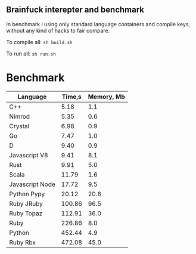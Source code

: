 Brainfuck interepter and benchmark
----------------------------------

In benchmark i using only standard language containers and compile keys, without any kind of hacks to fair compare.

To compile all: `sh build.sh`

To run all: `sh run.sh`

# Benchmark

| Language        | Time,s  | Memory, Mb |
| --------------- | ------- | ---------- |
| C++             | 5.18    | 1.1        |
| Nimrod          | 5.35    | 0.6        |
| Crystal         | 6.98    | 0.9        |
| Go              | 7.47    | 1.0        |
| D               | 9.40    | 0.9        |
| Javascript V8   | 9.41    | 8.1        |
| Rust            | 9.91    | 5.0        |
| Scala           | 11.79   | 1.6        |
| Javascript Node | 17.72   | 9.5        |
| Python Pypy     | 20.12   | 20.8       |
| Ruby JRuby      | 100.86  | 96.5       |
| Ruby Topaz      | 112.91  | 36.0       |
| Ruby            | 226.86  | 8.0        |
| Python          | 452.44  | 4.9        |
| Ruby Rbx        | 472.08  | 45.0       |

